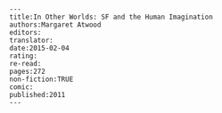 
    ---
    title:In Other Worlds: SF and the Human Imagination
    authors:Margaret Atwood
    editors:
    translator:
    date:2015-02-04
    rating:
    re-read:
    pages:272
    non-fiction:TRUE
    comic:
    published:2011
    ---

    